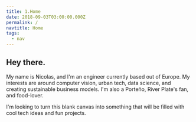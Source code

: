 ```yaml
---
title: 1.Home
date: 2018-09-03T03:00:00.000Z
permalink: /
navtitle: Home
tags:
  - nav
---
```

## Hey there.

My name is Nicolas, and I'm an engineer currently based out of Europe. My interests are around computer vision, urban tech, data science, and creating sustainable business models. I'm also a Porteño, River Plate's fan, and food-lover.

I'm looking to turn this blank canvas into something that will be filled with cool tech ideas and fun projects.
